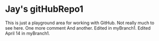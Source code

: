 Jay's gitHubRepo1
===========

This is just a playground area for working with GitHub.
Not really much to see here.
One more comment
And another.
Edited in myBranch1.
Edited April 14 in myBranch1.
